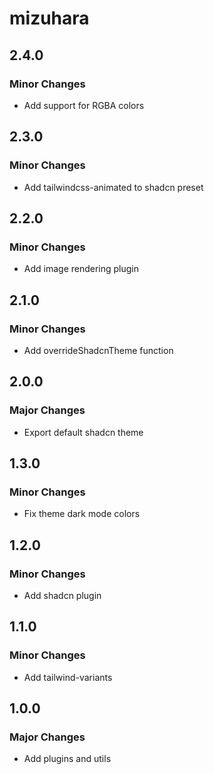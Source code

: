 # mizuhara

## 2.4.0

### Minor Changes

- Add support for RGBA colors

## 2.3.0

### Minor Changes

- Add tailwindcss-animated to shadcn preset

## 2.2.0

### Minor Changes

- Add image rendering plugin

## 2.1.0

### Minor Changes

- Add overrideShadcnTheme function

## 2.0.0

### Major Changes

- Export default shadcn theme

## 1.3.0

### Minor Changes

- Fix theme dark mode colors

## 1.2.0

### Minor Changes

- Add shadcn plugin

## 1.1.0

### Minor Changes

- Add tailwind-variants

## 1.0.0

### Major Changes

- Add plugins and utils
